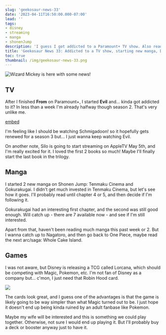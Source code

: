 ```yaml
---
slug: 'geekosaur-news-33'
date: '2023-04-11T16:50:00.000-07:00'
lead: ''
tags:
- disney
- streaming
- manga
- shonenJump
description: 'I guess I got addicted to a Paramount+ TV show. Also reading some new manga and interested in the new Disney TCG'
title: 'Geekosaur News 33: Addicted to a TV show, starting new manga, Disney new TCG'
toc: true
thumbnail: /img/geekosaur-news-33.png
---
```


![Wizard Mickey is here with some news!](img/geekosaur-news-33.png)

## TV

After I finished **From** on Paramount+, I started **Evil** and... kinda got addicted to it? In less than a week I'm already halfway though season 2. That's very unlike me.

[embed](https://www.youtube.com/watch?v=SqYQ9VklwSc)

I'm feeling like I should be watching Schmigadoon! so it hopefully gets renewed for a season 3 but... I just wanna keep watching Evil.

On another note, Silo is going to start streaming on AppleTV May 5th, and I'm really excited for it. I loved the first 2 books so much! Maybe I'll finally start the last book in the trilogy.

## Manga

I started 2 new manga on Shonen Jump: Tenmaku Cinema and Gokurakugai. I didn't get much invested in Tenmaku Cinema, but let's see how it goes. I'll probably read until chapter 4 or 5, and then decide if I'm following it.

Gokurakugai had an interesting first chapter, and the second was still good enough. Will catch up - there are 7 available now - and see if I'm still interested.

Apart from that, haven't been reading much manga this past week or 2. But I wanna catch up to Nagatoro, and then go back to One Piece, maybe read the next arc/saga: Whole Cake Island.

## Games

I was not aware, but Disney is releasing a TCG called Lorcana, which should be competing with Magic, Pokemon, etc. I'm not fan of Disney as a company but... c'mon, I just need that Robin Hood card.

![](img/geekosaur-news-33-robin-hood.png)

The cards look great, and I guess one of the advantages is that the game is likely going to be way simpler than what Magic turned out to be. I just hope it doesn't end up being kinda ruined by an adult fanbase like Pokemon.

Maybe my wife will be interested and this is something we could play together. Otherwise, not sure I would end up playing it. But I'll probably buy a deck or booster anyway just to have it.
